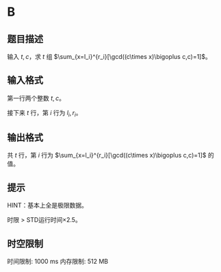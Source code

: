 # B

## 题目描述

输入 $t,c$，求 $t$ 组 $\sum_{x=l_i}^{r_i}[\gcd((c\times x)\bigoplus c,c)=1]$。

## 输入格式

第一行两个整数 $t,c$。

接下来 $t$ 行，第 $i$ 行为 $l_i,r_i$。

## 输出格式

共 $t$ 行，第 $i$ 行为 $\sum_{x=l_i}^{r_i}[\gcd((c\times x)\bigoplus c,c)=1]$ 的值。

## 提示

HINT：基本上全是极限数据。

时限 > STD运行时间$\times2.5$。

## 时空限制

时间限制: 1000 ms
内存限制: 512 MB
